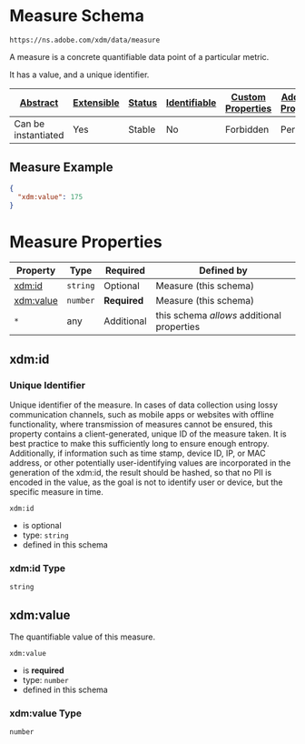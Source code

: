 
# Measure Schema

```
https://ns.adobe.com/xdm/data/measure
```

A measure is a concrete quantifiable data point of a particular metric.

It has a value, and a unique identifier.


| [Abstract](../../../abstract.md) | [Extensible](../../../extensions.md) | [Status](../../../status.md) | [Identifiable](../../../id.md) | [Custom Properties](../../../extensions.md) | [Additional Properties](../../../extensions.md) | Defined In |
|----------------------------------|--------------------------------------|------------------------------|--------------------------------|---------------------------------------------|-------------------------------------------------|------------|
| Can be instantiated | Yes | Stable | No | Forbidden | Permitted | [datatypes/data/measure.schema.json](datatypes/data/measure.schema.json) |

## Measure Example
```json
{
  "xdm:value": 175
}
```

# Measure Properties

| Property | Type | Required | Defined by |
|----------|------|----------|------------|
| [xdm:id](#xdmid) | `string` | Optional | Measure (this schema) |
| [xdm:value](#xdmvalue) | `number` | **Required** | Measure (this schema) |
| `*` | any | Additional | this schema *allows* additional properties |

## xdm:id
### Unique Identifier

Unique identifier of the measure. In cases of data collection using lossy communication channels, such as mobile apps or websites with offline functionality, where transmission of measures cannot be ensured, this property contains a client-generated, unique ID of the measure taken. It is best practice to make this sufficiently long to ensure enough entropy. Additionally, if information such as time stamp, device ID, IP, or MAC address, or other potentially user-identifying values are incorporated in the generation of the xdm:id, the result should be hashed, so that no PII is encoded in the value, as the goal is not to identify user or device, but the specific measure in time.

`xdm:id`
* is optional
* type: `string`
* defined in this schema

### xdm:id Type


`string`






## xdm:value

The quantifiable value of this measure.

`xdm:value`
* is **required**
* type: `number`
* defined in this schema

### xdm:value Type


`number`





